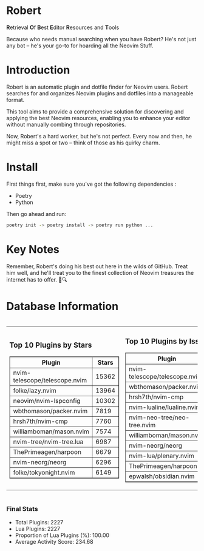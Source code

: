 # Robert

**R**etrieval
**O**f
**B**est
**E**ditor
**R**esources and
**T**ools

Because who needs manual searching when you have Robert?
He's not just any bot – he's your go-to for hoarding all the Neovim Stuff.

# Introduction
Robert is an automatic plugin and dotfile finder for Neovim users. Robert searches for and organizes Neovim plugins and dotfiles into a manageable format.

This tool aims to provide a comprehensive solution for discovering and applying the best Neovim resources, enabling you to enhance your editor without manually combing through repositories.

Now, Robert's a hard worker, but he's not perfect. Every now and then, he might miss a spot or two – think of those as his quirky charm. 

# Install
 First things first, make sure you've got the following dependencies :
  - Poetry 
  - Python 

Then go ahead and run:

```bash
poetry init -> poetry install -> poetry run python ...
```
# Key Notes

Remember, Robert's doing his best out here in the wilds of GitHub. Treat him well, and he'll treat you to the finest collection of Neovim treasures the internet has to offer. 🎩🔍


# Database Information

<div style='display:flex;flex-direction:row;justify-content:space-between;'><table><tr><td><h3>Top 10 Plugins by Stars</h3><table border="1"><tr><th>Plugin</th><th>Stars</th></tr><tr><td>nvim-telescope/telescope.nvim</td><td>15362</td></tr><tr><td>folke/lazy.nvim</td><td>13964</td></tr><tr><td>neovim/nvim-lspconfig</td><td>10302</td></tr><tr><td>wbthomason/packer.nvim</td><td>7819</td></tr><tr><td>hrsh7th/nvim-cmp</td><td>7760</td></tr><tr><td>williamboman/mason.nvim</td><td>7574</td></tr><tr><td>nvim-tree/nvim-tree.lua</td><td>6987</td></tr><tr><td>ThePrimeagen/harpoon</td><td>6679</td></tr><tr><td>nvim-neorg/neorg</td><td>6296</td></tr><tr><td>folke/tokyonight.nvim</td><td>6149</td></tr></table></td><td><h3>Top 10 Plugins by Issues</h3><table border="1"><tr><th>Plugin</th><th>Issues</th></tr><tr><td>nvim-telescope/telescope.nvim</td><td>366</td></tr><tr><td>wbthomason/packer.nvim</td><td>306</td></tr><tr><td>hrsh7th/nvim-cmp</td><td>271</td></tr><tr><td>nvim-lualine/lualine.nvim</td><td>221</td></tr><tr><td>nvim-neo-tree/neo-tree.nvim</td><td>217</td></tr><tr><td>williamboman/mason.nvim</td><td>185</td></tr><tr><td>nvim-neorg/neorg</td><td>168</td></tr><tr><td>nvim-lua/plenary.nvim</td><td>143</td></tr><tr><td>ThePrimeagen/harpoon</td><td>115</td></tr><tr><td>epwalsh/obsidian.nvim</td><td>110</td></tr></table></td><td><h3>Top 10 Plugins by Forks</h3><table border="1"><tr><th>Plugin</th><th>Forks</th></tr><tr><td>neovim/nvim-lspconfig</td><td>2041</td></tr><tr><td>nvim-telescope/telescope.nvim</td><td>823</td></tr><tr><td>nvim-tree/nvim-tree.lua</td><td>603</td></tr><tr><td>nvim-lualine/lualine.nvim</td><td>461</td></tr><tr><td>folke/tokyonight.nvim</td><td>406</td></tr><tr><td>hrsh7th/nvim-cmp</td><td>386</td></tr><tr><td>ThePrimeagen/harpoon</td><td>365</td></tr><tr><td>folke/lazy.nvim</td><td>335</td></tr><tr><td>jackMort/ChatGPT.nvim</td><td>311</td></tr><tr><td>nvimdev/lspsaga.nvim</td><td>286</td></tr></table></td></tr></table></div>

### Final Stats
- Total Plugins: 2227
- Lua Plugins: 2227
- Proportion of Lua Plugins (%): 100.00
- Average Activity Score: 234.68
